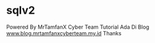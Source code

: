 # sqlv2
Powered By MrTamfanX Cyber Team
Tutorial Ada Di Blog www.blog.mrtamfanxcyberteam.my.id Thanks
